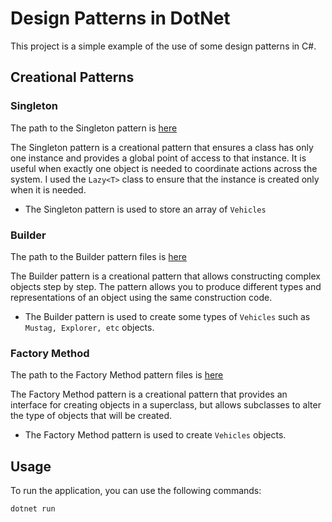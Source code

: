 # Design Patterns in DotNet

This project is a simple example of the use of some design patterns in C#.

## Creational Patterns

### Singleton

The path to the Singleton pattern is [here](DesignPatterns/Infraestructure/Singleton/Singleton.cs)

The Singleton pattern is a creational pattern that ensures a class has only one instance and provides a global point of access to that instance. It is useful when exactly one object is needed to coordinate actions across the system.
I used the `Lazy<T>` class to ensure that the instance is created only when it is needed.

-   The Singleton pattern is used to store an array of `Vehicles`

### Builder

The path to the Builder pattern files is [here](DesignPatterns/ModelBuilder)

The Builder pattern is a creational pattern that allows constructing complex objects step by step. The pattern allows you to produce different types and representations of an object using the same construction code.

-   The Builder pattern is used to create some types of `Vehicles` such as `Mustag, Explorer, etc` objects.

### Factory Method

The path to the Factory Method pattern files is [here](DesignPatterns/Infraestructure/FactoryMethod)

The Factory Method pattern is a creational pattern that provides an interface for creating objects in a superclass, but allows subclasses to alter the type of objects that will be created.

-   The Factory Method pattern is used to create `Vehicles` objects.

## Usage

To run the application, you can use the following commands:

```bash
dotnet run
```

